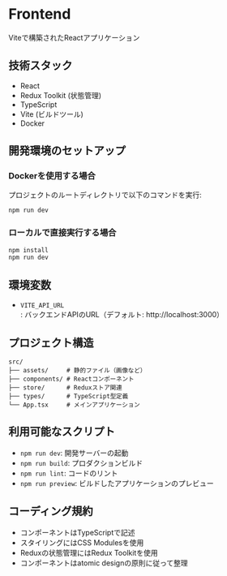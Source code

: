 # Frontend

Viteで構築されたReactアプリケーション

## 技術スタック

- React
- Redux Toolkit (状態管理)
- TypeScript
- Vite (ビルドツール)
- Docker

## 開発環境のセットアップ

### Dockerを使用する場合

プロジェクトのルートディレクトリで以下のコマンドを実行:

```bash
npm run dev
```

### ローカルで直接実行する場合

```bash
npm install
npm run dev
```

## 環境変数

- `VITE_API_URL`: バックエンドAPIのURL（デフォルト: http://localhost:3000）

## プロジェクト構造

```
src/
├── assets/     # 静的ファイル（画像など）
├── components/ # Reactコンポーネント
├── store/      # Reduxストア関連
├── types/      # TypeScript型定義
└── App.tsx     # メインアプリケーション
```

## 利用可能なスクリプト

- `npm run dev`: 開発サーバーの起動
- `npm run build`: プロダクションビルド
- `npm run lint`: コードのリント
- `npm run preview`: ビルドしたアプリケーションのプレビュー

## コーディング規約

- コンポーネントはTypeScriptで記述
- スタイリングにはCSS Modulesを使用
- Reduxの状態管理にはRedux Toolkitを使用
- コンポーネントはatomic designの原則に従って整理
